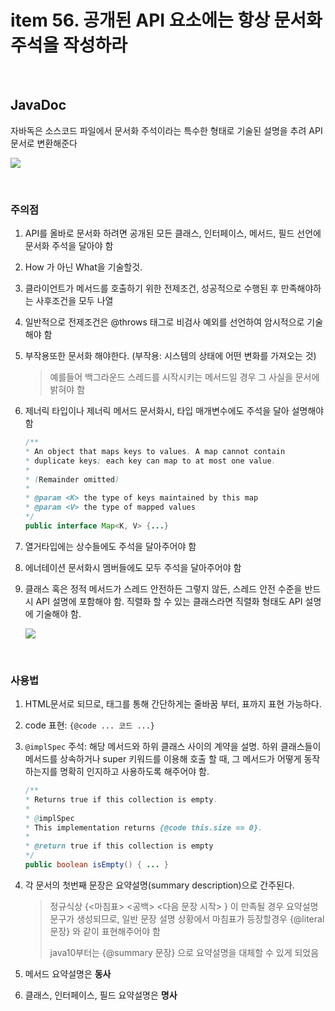 # item 56. 공개된 API 요소에는 항상 문서화 주석을 작성하라

<br>

## JavaDoc

자바독은 소스코드 파일에서 문서화 주석이라는 특수한 형태로 기술된 설명을 추려 API문서로 변환해준다


![](https://user-images.githubusercontent.com/16698414/89122742-caf71f80-d504-11ea-909c-068398c278f3.png)




<br>


### 주의점

1. API를 올바로 문서화 하려면 공개된 모든 클래스, 인터페이스, 메서드, 필드 선언에 문서화 주석을 달아야 함

2. How 가 아닌 What을 기술할것.

3. 클라이언트가 메서드를 호출하기 위한 전제조건, 성공적으로 수행된 후 만족해야하는 사후조건을 모두 나열

4. 일반적으로 전제조건은 @throws 태그로 비검사 예외를 선언하여 암시적으로 기술해야 함

5. 부작용또한 문서화 해야한다. (부작용: 시스템의 상태에 어떤 변화를 가져오는 것)

   > 예를들어 백그라운드 스레드를 시작시키는 메서드일 경우 그 사실을 문서에 밝혀야 함

6. 제너릭 타입이나 제너릭 메서드 문서화시, 타입 매개변수에도 주석을 달아 설명해야함

   ```java
   /**
   * An object that maps keys to values. A map cannot contain
   * duplicate keys; each key can map to at most one value.
   *
   * (Remainder omitted)
   *
   * @param <K> the type of keys maintained by this map
   * @param <V> the type of mapped values
   */
   public interface Map<K, V> {...}
   ```

7. 열거타입에는 상수들에도 주석을 달아주어야 함

8. 에너테이션 문서화시 멤버들에도 모두 주석을 달아주어야 함

9. 클래스 혹은 정적 메서드가 스레드 안전하든 그렇지 않든, 스레드 안전 수준을 반드시 API 설명에 포함해야 함. 직렬화 할 수 있는 클래스라면 직렬화 형태도 API 설명에 기술해야 함.

   ![](https://user-images.githubusercontent.com/16698414/89122737-bfa3f400-d504-11ea-833d-91af22222f07.png)


<br>


### 사용법

1. HTML문서로 되므로, 태그를 통해 간단하게는 줄바꿈 부터, 표까지 표현 가능하다.

2. code 표현:  `{@code ... 코드 ...}` 

3. `@implSpec` 주석: 해당 메서드와 하위 클래스 사이의 계약을 설명. 하위 클래스들이 메서드를 상속하거나 super 키워드를 이용해 호출 할 때, 그 메서드가 어떻게 동작하는지를 명확히 인지하고 사용하도록 해주어야 함.

   ```java
   /**
   * Returns true if this collection is empty.
   *
   * @implSpec
   * This implementation returns {@code this.size == 0}.
   *
   * @return true if this collection is empty
   */
   public boolean isEmpty() { ... }
   ```

4. 각 문서의 첫번째 문장은 요약설명(summary description)으로 간주된다.

   > 정규식상 {<마침표> <공백> <다음 문장 시작> } 이 만족될 경우 요약설명 문구가 생성되므로, 일반 문장 설명 상황에서 마침표가 등장할경우 {@literal 문장} 와 같이 표현해주어야 함
   >
   > java10부터는 {@summary 문장} 으로 요약설명을 대체할 수 있게 되었음

5. 메서드 요약설명은 **동사**
6. 클래스, 인터페이스, 필드 요약설명은 **명사**

